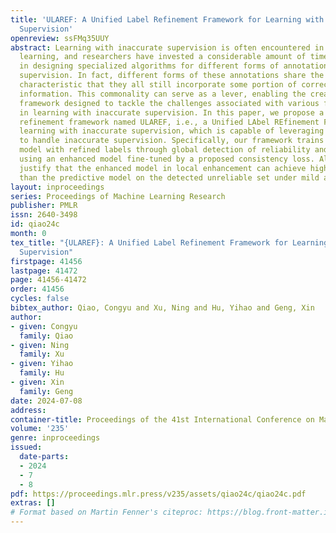 ```yaml
---
title: 'ULAREF: A Unified Label Refinement Framework for Learning with Inaccurate
  Supervision'
openreview: ssFMq35UUY
abstract: Learning with inaccurate supervision is often encountered in weakly supervised
  learning, and researchers have invested a considerable amount of time and effort
  in designing specialized algorithms for different forms of annotations in inaccurate
  supervision. In fact, different forms of these annotations share the fundamental
  characteristic that they all still incorporate some portion of correct labeling
  information. This commonality can serve as a lever, enabling the creation of a cohesive
  framework designed to tackle the challenges associated with various forms of annotations
  in learning with inaccurate supervision. In this paper, we propose a unified label
  refinement framework named ULAREF, i.e., a Unified LAbel REfinement Framework for
  learning with inaccurate supervision, which is capable of leveraging label refinement
  to handle inaccurate supervision. Specifically, our framework trains the predictive
  model with refined labels through global detection of reliability and local enhancement
  using an enhanced model fine-tuned by a proposed consistency loss. Also, we theoretically
  justify that the enhanced model in local enhancement can achieve higher accuracy
  than the predictive model on the detected unreliable set under mild assumptions.
layout: inproceedings
series: Proceedings of Machine Learning Research
publisher: PMLR
issn: 2640-3498
id: qiao24c
month: 0
tex_title: "{ULAREF}: A Unified Label Refinement Framework for Learning with Inaccurate
  Supervision"
firstpage: 41456
lastpage: 41472
page: 41456-41472
order: 41456
cycles: false
bibtex_author: Qiao, Congyu and Xu, Ning and Hu, Yihao and Geng, Xin
author:
- given: Congyu
  family: Qiao
- given: Ning
  family: Xu
- given: Yihao
  family: Hu
- given: Xin
  family: Geng
date: 2024-07-08
address:
container-title: Proceedings of the 41st International Conference on Machine Learning
volume: '235'
genre: inproceedings
issued:
  date-parts:
  - 2024
  - 7
  - 8
pdf: https://proceedings.mlr.press/v235/assets/qiao24c/qiao24c.pdf
extras: []
# Format based on Martin Fenner's citeproc: https://blog.front-matter.io/posts/citeproc-yaml-for-bibliographies/
---
```

